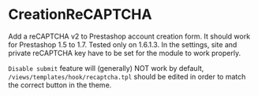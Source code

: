 # CreationReCAPTCHA
Add a reCAPTCHA v2 to Prestashop account creation form. It should work for Prestashop 1.5 to 1.7. Tested only on 1.6.1.3.
In the settings, site and private reCAPTCHA key have to be set for the module to work properly.

`Disable submit` feature will (generally) NOT work by default, `/views/templates/hook/recaptcha.tpl` should be edited in order to match the correct button in the theme.